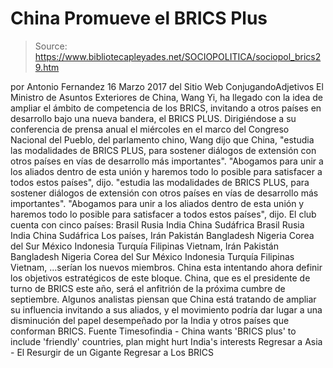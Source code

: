 # China Promueve el BRICS Plus

> Source: https://www.bibliotecapleyades.net/SOCIOPOLITICA/sociopol_brics29.htm

por Antonio Fernandez 16 Marzo 2017
del Sitio Web ConjugandoAdjetivos
El Ministro de Asuntos Exteriores de China, Wang Yi, ha llegado con la idea de ampliar el ámbito de competencia de los BRICS, invitando a otros países en desarrollo bajo una nueva bandera, el BRICS PLUS. Dirigiéndose a su conferencia de prensa anual el miércoles en el marco del Congreso Nacional del Pueblo, del parlamento chino, Wang dijo que China,
"estudia las modalidades de BRICS PLUS, para sostener diálogos de extensión con otros países en vías de desarrollo más importantes". "Abogamos para unir a los aliados dentro de esta unión y haremos todo lo posible para satisfacer a todos estos países", dijo.
"estudia las modalidades de BRICS PLUS, para sostener diálogos de extensión con otros países en vías de desarrollo más importantes".
"Abogamos para unir a los aliados dentro de esta unión y haremos todo lo posible para satisfacer a todos estos países", dijo.
El club cuenta con cinco países:
Brasil Rusia India China Sudáfrica
Brasil
Rusia
India
China
Sudáfrica
Los países,
Irán Pakistán Bangladesh Nigeria Corea del Sur México Indonesia Turquía Filipinas Vietnam,
Irán
Pakistán
Bangladesh
Nigeria
Corea del Sur
México
Indonesia
Turquía
Filipinas
Vietnam,
...serían los nuevos miembros.
China esta intentando ahora definir los objetivos estratégicos de este bloque. China, que es el presidente de turno de BRICS este año, será el anfitrión de la próxima cumbre de septiembre.
Algunos analistas piensan que China está tratando de ampliar su influencia invitando a sus aliados, y el movimiento podría dar lugar a una disminución del papel desempeñado por la India y otros países que conforman BRICS.
Fuente
Timesofindia - China wants 'BRICS plus' to include 'friendly' countries, plan might hurt India's interests
Regresar a Asia - El Resurgir de un Gigante
Regresar a Los BRICS
